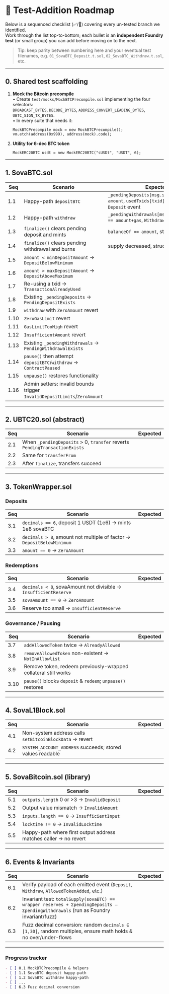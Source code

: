# 🧪 Test-Addition Roadmap

Below is a sequenced checklist (✅/🔲) covering every un-tested branch we identified.  
Work through the list top-to-bottom; each bullet is an **independent Foundry test** (or small group) you can add before moving on to the next.

> Tip: keep parity between numbering here and your eventual test filenames, e.g. `01_SovaBTC_Deposit.t.sol`, `02_SovaBTC_Withdraw.t.sol`, etc.

---

## 0. Shared test scaffolding
1. **Mock the Bitcoin precompile**  
   • Create `test/mocks/MockBTCPrecompile.sol` implementing the four selectors:  
     `BROADCAST_BYTES`, `DECODE_BYTES`, `ADDRESS_CONVERT_LEADING_BYTES`, `UBTC_SIGN_TX_BYTES`.  
   • In every suite that needs it:
   ```solidity
   MockBTCPrecompile mock = new MockBTCPrecompile();
   vm.etch(address(0x999), address(mock).code);
   ```
2. **Utility for 6-dec BTC token**
   ```solidity
   MockERC20BTC usdt = new MockERC20BTC("sUSDt", "USDT", 6);
   ```

---

## 1. SovaBTC.sol

| Seq | Scenario | Expected |
|-----|----------|----------|
| 1.1 | Happy-path `depositBTC` | `_pendingDeposits[msg.sender].amount == amount`, `usedTxids[txid] == true`, `Deposit` event |
| 1.2 | Happy-path `withdraw`   | `_pendingWithdrawals[msg.sender].amount == amount+gas`, `Withdraw` event |
| 1.3 | `finalize()` clears pending deposit and mints | `balanceOf == amount`, struct zeroed |
| 1.4 | `finalize()` clears pending withdrawal and burns | supply decreased, struct zeroed |
| 1.5 | `amount < minDepositAmount` → `DepositBelowMinimum` |
| 1.6 | `amount > maxDepositAmount` → `DepositAboveMaximum` |
| 1.7 | Re-using a txid → `TransactionAlreadyUsed` |
| 1.8 | Existing `_pendingDeposits` → `PendingDepositExists` |
| 1.9 | `withdraw` with `ZeroAmount` revert |
| 1.10| `ZeroGasLimit` revert |
| 1.11| `GasLimitTooHigh` revert |
| 1.12| `InsufficientAmount` revert |
| 1.13| Existing `_pendingWithdrawals` → `PendingWithdrawalExists` |
| 1.14| `pause()` then attempt `depositBTC`/`withdraw` → `ContractPaused` |
| 1.15| `unpause()` restores functionality |
| 1.16| Admin setters: invalid bounds trigger `InvalidDepositLimits`/`ZeroAmount` |

---

## 2. UBTC20.sol (abstract)

| Seq | Scenario | Expected |
|-----|----------|----------|
| 2.1 | When `_pendingDeposits` > 0, `transfer` reverts `PendingTransactionExists` |
| 2.2 | Same for `transferFrom` |
| 2.3 | After `finalize`, transfers succeed |

---

## 3. TokenWrapper.sol

### Deposits
| Seq | Scenario | Expected |
|-----|----------|----------|
| 3.1 | `decimals == 6`, deposit 1 USDT (1e6) → mints 1e8 sovaBTC |
| 3.2 | `decimals > 8`, amount not multiple of factor → `DepositBelowMinimum` |
| 3.3 | `amount == 0` → `ZeroAmount` |

### Redemptions
| Seq | Scenario | Expected |
|-----|----------|----------|
| 3.4 | `decimals < 8`, sovaAmount not divisible → `InsufficientReserve` |
| 3.5 | `sovaAmount == 0` → `ZeroAmount` |
| 3.6 | Reserve too small → `InsufficientReserve` |

### Governance / Pausing
| Seq | Scenario | Expected |
|-----|----------|----------|
| 3.7 | `addAllowedToken` twice → `AlreadyAllowed` |
| 3.8 | `removeAllowedToken` non-existent → `NotInAllowlist` |
| 3.9 | Remove token, redeem previously-wrapped collateral still works |
| 3.10| `pause()` blocks `deposit` & `redeem`; `unpause()` restores |

---

## 4. SovaL1Block.sol

| Seq | Scenario | Expected |
|-----|----------|----------|
| 4.1 | Non-system address calls `setBitcoinBlockData` → revert |
| 4.2 | `SYSTEM_ACCOUNT_ADDRESS` succeeds; stored values readable |

---

## 5. SovaBitcoin.sol (library)

| Seq | Scenario | Expected |
|-----|----------|----------|
| 5.1 | `outputs.length` 0 or >3 → `InvalidDeposit` |
| 5.2 | Output value mismatch → `InvalidAmount` |
| 5.3 | `inputs.length == 0` → `InsufficientInput` |
| 5.4 | `locktime != 0` → `InvalidLocktime` |
| 5.5 | Happy-path where first output address matches caller → no revert |

---

## 6. Events & Invariants

| Seq | Scenario | Expected |
|-----|----------|----------|
| 6.1 | Verify payload of each emitted event (`Deposit`, `Withdraw`, `AllowedTokenAdded`, etc.) |
| 6.2 | Invariant test: `totalSupply(sovaBTC) == wrapper reserves + ΣpendingDeposits – ΣpendingWithdrawals` (run as Foundry invariant/fuzz) |
| 6.3 | Fuzz decimal conversion: random `decimals ∈ [1,30]`, random multiples, ensure math holds & no over/under-flows |

---

### Progress tracker

```markdown
- [ ] 0.1 MockBTCPrecompile & helpers
- [ ] 1.1 SovaBTC deposit happy-path
- [ ] 1.2 SovaBTC withdraw happy-path
- [ ] ...
- [ ] 6.3 Fuzz decimal conversion
```